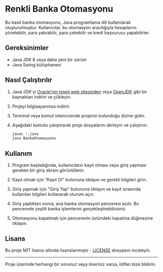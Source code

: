 # Renkli Banka Otomasyonu

Bu basit banka otomasyonu, Java programlama dili kullanılarak oluşturulmuştur. Kullanıcılar, bu otomasyon aracılığıyla hesaplarını yönetebilir, para yatırabilir, para çekebilir ve kredi başvurusu yapabilirler.

## Gereksinimler

- Java JDK 8 veya daha yeni bir sürüm
- Java Swing kütüphanesi

## Nasıl Çalıştırılır

1. Java JDK'yi [Oracle'nin resmi web sitesinden](https://www.oracle.com/java/technologies/javase-downloads.html) veya [OpenJDK](https://adoptopenjdk.net/) gibi bir kaynaktan indirin ve yükleyin.

2. Projeyi bilgisayarınıza indirin.

3. Terminal veya komut istemcisinde projenin bulunduğu dizine gidin.

4. Aşağıdaki komutu çalıştırarak proje dosyalarını derleyin ve çalıştırın:

    ```bash
    javac *.java
    java BankaOtomasyonu
    ```

## Kullanım

1. Program başladığında, kullanıcıların kayıt olması veya giriş yapması gereken bir giriş ekranı görüntülenir.

2. Kayıt olmak için "Kayıt Ol" butonuna tıklayın ve gerekli bilgileri girin.

3. Giriş yapmak için "Giriş Yap" butonuna tıklayın ve kayıt sırasında kullanılan bilgileri kullanarak oturum açın.

4. Giriş yaptıktan sonra, ana banka otomasyon penceresi açılır. Bu pencerede çeşitli banka işlemlerini gerçekleştirebilirsiniz.

5. Otomasyonu kapatmak için pencerenin üstündeki kapatma düğmesine tıklayın.

## Lisans

Bu proje MIT lisansı altında lisanslanmıştır - [LICENSE](LICENSE) dosyasını inceleyin.

---
Proje üzerinde herhangi bir sorunuz veya öneriniz varsa, lütfen bize bildirin.
